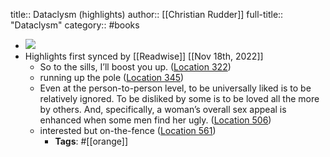 title:: Dataclysm (highlights)
author:: [[Christian Rudder]]
full-title:: "Dataclysm"
category:: #books

- ![](https://images-na.ssl-images-amazon.com/images/I/418dk9QGS8L._SL200_.jpg)
- Highlights first synced by [[Readwise]] [[Nov 18th, 2022]]
	- So to the sills, I’ll boost you up. ([Location 322](https://readwise.io/to_kindle?action=open&asin=B00J1IQUX8&location=322))
	- running up the pole ([Location 345](https://readwise.io/to_kindle?action=open&asin=B00J1IQUX8&location=345))
	- Even at the person-to-person level, to be universally liked is to be relatively ignored. To be disliked by some is to be loved all the more by others. And, specifically, a woman’s overall sex appeal is enhanced when some men find her ugly. ([Location 506](https://readwise.io/to_kindle?action=open&asin=B00J1IQUX8&location=506))
	- interested but on-the-fence ([Location 561](https://readwise.io/to_kindle?action=open&asin=B00J1IQUX8&location=561))
		- **Tags**: #[[orange]]